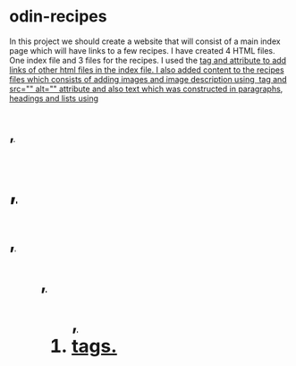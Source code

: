 # odin-recipes

In this project we should create a website that will consist of a main index page which will have links to a few recipes.
I have created 4 HTML files. One index file and 3 files for the recipes. I used the <a href=""> tag and attribute to add links of other html files in the index file. I also added content to the recipes files which consists of adding images and image description using <img> tag and src="" alt="" attribute and also text which was constructed in paragraphs, headings and lists using <h1>, <h2>, <h3>, <p> <ul>, <ol>, <li> tags.